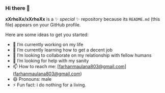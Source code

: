 ### Hi there 👋
**xXrhoXx/xXrhoXx** is a ✨ _special_ ✨ repository because its `README.md` (this file) appears on your GitHub profile.

Here are some ideas to get you started:

- 🔭 I’m currently working on my life
- 🌱 I’m currently learning how to get a decent job
- 👯 I’m looking to collaborate on my relationship with fellow humans
- 🤔 I’m looking for help with my sanity
- 📫 How to reach me: [farhanmaulana803@gmail.com] (farhanmaulana803@gmail.com)
- 😄 Pronouns: male
- ⚡ Fun fact: i do nothing for a living.
